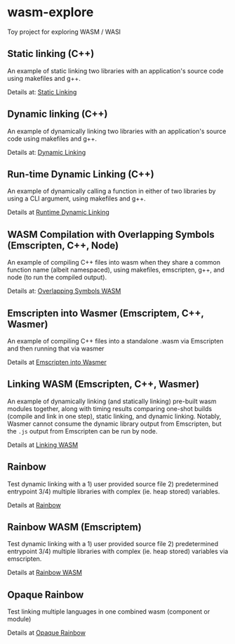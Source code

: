 # wasm-explore
Toy project for exploring WASM / WASI

## Static linking (C++)

An example of static linking two libraries with an application's source code using makefiles and g++.

Details at: [Static Linking](./static-linking/README.md)

## Dynamic linking (C++)

An example of dynamically linking two libraries with an application's source code using makefiles and g++.

Details at: [Dynamic Linking](./dynamic-linking/README.md)

## Run-time Dynamic Linking (C++)

An example of dynamically calling a function in either of two libraries by using a CLI argument, using makefiles and g++.

Details at [Runtime Dynamic Linking](./run-time-dynamic-linking/README.md)

## WASM Compilation with Overlapping Symbols (Emscripten, C++, Node)

An example of compiling C++ files into wasm when they share a common function name (albeit namespaced), using makefiles, emscripten, g++, and node (to run the compiled output).

Details at: [Overlapping Symbols WASM](./overlapping-symbols-wasm/README.md)

## Emscripten into Wasmer (Emscriptem, C++, Wasmer)

An example of compiling C++ files into a standalone .wasm via Emscripten and then running that via wasmer

Details at [Emscripten into Wasmer](./emscripten-into-wasmer/README.md)

## Linking WASM (Emscripten, C++, Wasmer)

An example of dynamically linking (and statically linking) pre-built wasm modules together, along with timing results comparing one-shot builds (compile and link in one step), static linking, and dynamic linking. Notably, Wasmer cannot consume the dynamic library output from Emscripten, but the `.js` output from Emscripten can be run by node.

Details at [Linking WASM](./linking-wasm/README.md)

## Rainbow

Test dynamic linking with a 1) user provided source file 2) predetermined entrypoint 3/4) multiple libraries with complex (ie. heap stored) variables.

Details at [Rainbow](./rainbow/README.md)

## Rainbow WASM (Emscriptem)

Test dynamic linking with a 1) user provided source file 2) predetermined entrypoint 3/4) multiple libraries with complex (ie. heap stored) variables via emscripten.

Details at [Rainbow WASM](./rainbow-wasm/README.md)

## Opaque Rainbow

Test linking multiple languages in one combined wasm (component or module)

Details at [Opaque Rainbow](./opaque-rainbow/README.md)